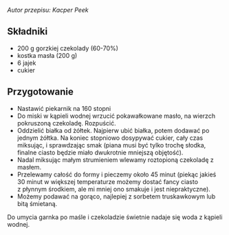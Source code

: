 _Autor przepisu: Kacper Peek_

## Składniki

- 200 g gorzkiej czekolady (60-70%)
- kostka masła (200 g)
- 6 jajek
- cukier

## Przygotowanie

- Nastawić piekarnik na 160 stopni
- Do miski w kąpieli wodnej wrzucić pokawałkowane masło, na wierzch pokruszoną
  czekoladę. Rozpuścić.
- Oddzielić białka od żółtek. Najpierw ubić białka, potem dodawać po jednym
  żółtka. Na koniec stopniowo dosypywać cukier, cały czas miksując, i
  sprawdzając smak (piana musi być tylko trochę słodka, finalne ciasto będzie
  miało dwukrotnie mniejszą objętość).
- Nadal miksując małym strumieniem wlewamy roztopioną czekoladę z masłem.
- Przelewamy całość do formy i pieczemy około 45 minut (piekąc jakieś 30 minut
  w większej temperaturze możemy dostać fancy ciasto z płynnym środkiem, ale mi
  mniej ono smakuje i jest niepraktyczne).
- Możemy podawać na gorąco, najlepiej
  z sorbetem truskawkowym lub bitą śmietaną.

Do umycia garnka po maśle i czekoladzie świetnie nadaje się woda z kąpieli
wodnej.
